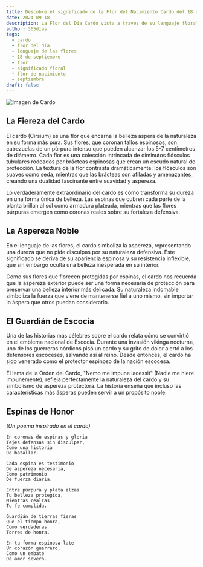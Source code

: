 ```yaml
---
title: Descubre el significado de la Flor del Nacimiento Cardo del 18 de septiembre
date: 2024-09-18
description: La Flor del Día Cardo vista a través de su lenguaje floral e historias
author: 365días
tags:
  - cardo
  - flor del día
  - lenguaje de las flores
  - 18 de septiembre
  - flor
  - significado floral
  - flor de nacimiento
  - septiembre
draft: false
---
```


![Imagen de Cardo](https://cdn.pixabay.com/photo/2018/07/05/02/49/thistle-3517440_1280.jpg#center)


## La Fiereza del Cardo

El cardo (Cirsium) es una flor que encarna la belleza áspera de la naturaleza en su forma más pura. Sus flores, que coronan tallos espinosos, son cabezuelas de un púrpura intenso que pueden alcanzar los 5-7 centímetros de diámetro. Cada flor es una colección intrincada de diminutos flósculos tubulares rodeados por brácteas espinosas que crean un escudo natural de protección. La textura de la flor contrasta dramáticamente: los flósculos son suaves como seda, mientras que las brácteas son afiladas y amenazantes, creando una dualidad fascinante entre suavidad y aspereza.

Lo verdaderamente extraordinario del cardo es cómo transforma su dureza en una forma única de belleza. Las espinas que cubren cada parte de la planta brillan al sol como armadura plateada, mientras que las flores púrpuras emergen como coronas reales sobre su fortaleza defensiva.

## La Aspereza Noble

En el lenguaje de las flores, el cardo simboliza la aspereza, representando una dureza que no pide disculpas por su naturaleza defensiva. Este significado se deriva de su apariencia espinosa y su resistencia inflexible, que sin embargo oculta una belleza inesperada en su interior.

Como sus flores que florecen protegidas por espinas, el cardo nos recuerda que la aspereza exterior puede ser una forma necesaria de protección para preservar una belleza interior más delicada. Su naturaleza indomable simboliza la fuerza que viene de mantenerse fiel a uno mismo, sin importar lo áspero que otros puedan considerarlo.

## El Guardián de Escocia

Una de las historias más célebres sobre el cardo relata cómo se convirtió en el emblema nacional de Escocia. Durante una invasión vikinga nocturna, uno de los guerreros nórdicos pisó un cardo y su grito de dolor alertó a los defensores escoceses, salvando así al reino. Desde entonces, el cardo ha sido venerado como el protector espinoso de la nación escocesa.

El lema de la Orden del Cardo, "Nemo me impune lacessit" (Nadie me hiere impunemente), refleja perfectamente la naturaleza del cardo y su simbolismo de aspereza protectora. La historia enseña que incluso las características más ásperas pueden servir a un propósito noble.

## Espinas de Honor
*(Un poema inspirado en el cardo)*

```
En coronas de espinas y gloria
Tejes defensas sin disculpar,
Como una historia
De batallar.

Cada espina es testimonio
De aspereza necesaria,
Como patrimonio
De fuerza diaria.

Entre púrpura y plata alzas
Tu belleza protegida,
Mientras realzas
Tu fe cumplida.

Guardián de tierras fieras
Que el tiempo honra,
Como verdaderas
Torres de honra.

En tu forma espinosa late
Un corazón guerrero,
Como un embate
De amor severo.
```